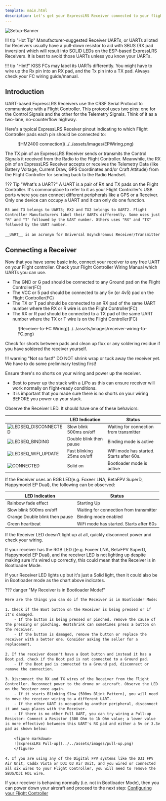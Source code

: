 ```yaml
---
template: main.html
description: Let's get your ExpressLRS Receiver connected to your flight controller.
---
```


![Setup-Banner](https://raw.githubusercontent.com/ExpressLRS/ExpressLRS-hardware/master/img/quick-start.png)

!!! tip "Hot Tip"
    Manufacturer-suggested Receiver UARTs, or UARTs alloted for Receivers usually have a pull-down resistor to aid with SBUS (RX pad inversion) which will result into SOLID LEDs on the ESP-based ExpressLRS Receivers. It is best to avoid those UARTs unless you know your UARTs.

!!! tip "Hint!"
    KISS FCs may label its UARTs differently. You might have to wire up the Rx pin into an RX pad, and the Tx pin into a TX pad. Always check your FC wiring guide/manual.

## Introduction

UART-based ExpressLRS Receivers use the CRSF Serial Protocol to communicate with a Flight Controller. This protocol uses two pins: one for the Control Signals and the other for the Telemetry Signals. Think of it as a two-lane, no-counterflow highway.

Here's a typical ExpressLRS Receiver pinout indicating to which Flight Controller pads each pin should be connected to:

<figure markdown>
![HM2400 connection](../../assets/images/EPWiring.png)
</figure>

The TX pin of an ExpressLRS Receiver sends or transmits the Control Signals it received from the Radio to the Flight Controller. Meanwhile, the RX pin of an ExpressLRS Receiver accepts or receives the Telemetry Data (like Battery Voltage, Current Draw, GPS Coordinates and/or Craft Attitude) from the Flight Controller for sending back to the Radio Handset.

??? Tip "What's a UART?"
    A UART is a pair of RX and TX pads on the Flight Controller. It's commonplace to refer to it as your Flight Controller's USB ports where you can connect different peripherals like a GPS or a Receiver. Only one device can occupy a UART and it can only do one function.

    R3 and T3 belongs to UART3; RX2 and TX2 belongs to UART2. Flight Controller Manufacturers label their UARTs differently. Some uses just "R" and "T" followed by the UART number. Others uses "RX" and "TX" followed by the UART number.

    __UART__ is an acronym for Universal Asynchronous Receiver/Transmitter

## Connecting a Receiver

Now that you have some basic info, connect your receiver to any free UART on your Flight controller. Check your Flight Controller Wiring Manual which UARTs you can use.

- The GND or G pad should be connected to any Ground pad on the Flight Controller(FC)
- The VCC or 5 pad should be connected to any 5v (or 4v5) pad on the Flight Controller(FC)
- The TX or T pad should be connected to an RX pad of the same UART number where the RX or R wire is on the Flight Controller(FC)
- The RX or R pad should be connected to a TX pad of the same UART number where the TX or T wire is on the Flight Controller(FC)

<figure markdown>
![Receiver-to-FC Wiring](../../assets/images/receiver-wiring-to-FC.png)
</figure>

Check for shorts between pads and clean up flux or any soldering residue if you have soldered the receiver yourself. 

!!! warning "Not so fast!"
    DO NOT shrink wrap or tuck away the receiver yet. We have to do some preliminary testing first!

Ensure there's no shorts on your wiring and power up the receiver.

- Best to power up the stack with a LiPo as this can ensure receiver will work normally on flight-ready conditions. 
- It is important that you made sure there is no shorts on your wiring BEFORE you power up your stack.

Observe the Receiver LED. It should have one of these behaviors:

|| LED Indication | Status |
|---|---|---|
|![LEDSEQ_DISCONNECTED](https://cdn.discordapp.com/attachments/738450139693449258/921065812985520268/LEDSEQ_DISCONNECTED_50_50.gif)| Slow blink 500ms on/off | Waiting for connection from transmitter |
|![LEDSEQ_BINDING](https://cdn.discordapp.com/attachments/738450139693449258/921065812763218010/LEDSEQ_BINDING_10_10_10_100.gif)| Double blink then pause | Binding mode is active |
|![LEDSEQ_WIFI_UPDATE](https://cdn.discordapp.com/attachments/738450139693449258/921065813983760384/LEDSEQ_WIFI_UPDATE_2_3.gif)| Fast blinking 25ms on/off | WiFi mode has started. Starts after 60s. |
|![CONNECTED](https://cdn.discordapp.com/attachments/738450139693449258/921065812507373568/LED_ON.gif)| Solid on | Bootloader mode is active |

If the Receiver uses an RGB LED(e.g. Foxeer LNA, BetaFPV SuperD, Happymodel EP Dual), the following can be observed:

| LED Indication | Status |
|---|---|
| Rainbow fade effect | Starting Up |
| Slow blink 500ms on/off | Waiting for connection from transmitter |
| Orange Double blink then pause | Binding mode enabled |
| Green heartbeat | WiFi mode has started. Starts after 60s  |

If the Receiver LED doesn't light up at all, quickly disconnect power and check your wiring.

If your receiver has the RGB LED ((e.g. Foxeer LNA, BetaFPV SuperD, Happymodel EP Dual), and the receiver LED is not lighting up despite making sure it's wired up correctly, this could mean that the Receiver is in Bootloader Mode.

If your Receiver LED lights up but it's just a Solid light, then it could also be in Bootloader mode as the chart above indicates.

??? danger "My Receiver is in Bootloader Mode!"

    Here are the things you can do if the Receiver is in Bootloader Mode:

    1. Check if the Boot button on the Receiver is being pressed or if it's damaged.
        - If the button is being pressed or pinched, remove the cause of the pressing or pinching. Heatshrink can sometimes press a button on the receiver.
        - If the button is damaged, remove the button or replace the receiver with a better one. Consider asking the seller for a replacement.

    2. If the receiver doesn't have a Boot button and instead it has a Boot pad, check if the Boot pad is not connected to a Ground pad. 
        - If the Boot pad is connected to a Ground pad, disconnect or remove the connection.

    3. Disconnect the RX and TX wires of the Receiver from the Flight Controller. Reconnect power to the drone or aircraft. Observe the LED on the Receiver once again.
        - If it starts Blinking Slow (500ms Blink Pattern), you will need to move the receiver wiring to a different UART.
        - If the other UART is occupied by another peripheral, disconnect it and swap places with the Receiver.
        - If there is no other Full UART, you can try wiring a Pull-up Resistor: Connect a Resistor (300 Ohm to 1k Ohm value; a lower value is more effective) betweeen this UART's RX pad and either a 5v or 3.3v pad as shown below:        

        <figure markdown>
        ![ExpressLRS Pull-up](../../assets/images/pull-up.png)
        </figure>

    4. If you are using any of the Digital FPV systems like the DJI FPV Air Unit, Caddx Vista or DJI O3 Air Unit, and you wired or connected all six wires to your Flight Controller, you will need to remove the SBUS/DJI HDL wire.

If your receiver is behaving normally (i.e. not in Bootloader Mode), then you can power down your aircraft and proceed to the next step: [Configuring your Flight Controller](../receivers/configuring-fc.md)